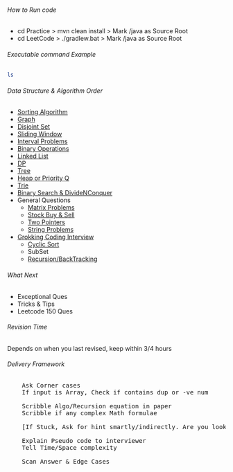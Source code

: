 ###### How to Run code
- cd Practice > mvn clean install > Mark /java as Source Root
- cd LeetCode > ./gradlew.bat > Mark /java as Source Root

###### Executable command Example
```bash
ls
```

###### Data Structure & Algorithm Order
- [Sorting Algorithm](Sorting.md)
- [Graph](Graph.md)
- [Disjoint Set](DisjointSet.md)
- [Sliding Window](SlidingWindow.md)
- [Interval Problems](Interval.md)
- [Binary Operations](BinaryOperations.md)
- [Linked List](LinkedList.md)
- [DP](DP.md)
- [Tree](Tree.md)
- [Heap or Priority Q](HeapOrPriorityQueue.md)
- [Trie](TrieOrPrefixTree.md)
- [Binary Search & DivideNConquer](BinarySearchOrDivideNConquer.md)
- General Questions
    - [Matrix Problems](Leetcode/src/main/java/year2k21/common/pattern/general/matrix)
    - [Stock Buy & Sell](Leetcode/src/main/java/year2k21/common/pattern/general/stockbuysell)
    - [Two Pointers](Leetcode/src/main/java/year2k21/common/pattern/general/two/pointer)
    - [String Problems](Leetcode/src/main/java/year2k21/common/pattern/general/string)
- [Grokking Coding Interview](https://github.com/dipjul/Grokking-the-Coding-Interview-Patterns-for-Coding-Questions)
  - [Cyclic Sort](./Practice/src/main/java/com/p2/cyclicsort)
  - SubSet
  - [Recursion/BackTracking](Leetcode/src/main/java/year2k21/common/pattern/recursionANDbacktracking/RecursionAndBackTracking.md)

###### What Next
- Exceptional Ques
- Tricks & Tips
- Leetcode 150 Ques

###### Revision Time
Depends on when you last revised, keep within 3/4 hours


###### Delivery Framework
<pre>
    Ask Corner cases
    If input is Array, Check if contains dup or -ve num

    Scribble Algo/Recursion equation in paper
    Scribble if any complex Math formulae

    [If Stuck, Ask for hint smartly/indirectly. Are you looking for n/2 solution]

    Explain Pseudo code to interviewer
    Tell Time/Space complexity

    Scan Answer & Edge Cases
</pre>
  

